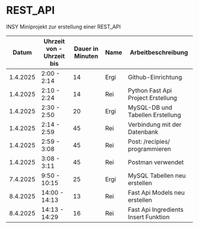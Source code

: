 # REST_API
INSY Miniprojekt zur erstellung einer REST_API

| Datum      | Uhrzeit von - Uhrzeit bis |  Dauer in Minuten | Name  | Arbeitbeschreibung  |
|--------------|----------|-----------|---------|---------|
| 1.4.2025 | 2:00 - 2:14 | 14 | Ergi | Github-Einrichtung |
| 1.4.2025 | 2:10 - 2:24 | 14 | Rei  |Python Fast Api Project Erstellung |
| 1.4.2025 | 2:30 - 2:50 | 20 | Ergi  |MySQL-DB und Tabellen Erstellung |
| 1.4.2025 | 2:14 - 2:59 | 45 | Rei  |Verbindung mit der Datenbank |
| 1.4.2025 | 2:59 - 3:08 | 45 | Rei  |Post: /recipies/ programmieren |
| 1.4.2025 | 3:08 - 3:11 | 45 | Rei  |Postman verwendet |
| 7.4.2025 | 9:50 - 10:15 | 25 |Ergi  |MySQL Tabellen neu erstellen |
| 8.4.2025 | 14:00 - 14:13 | 13 |Rei  |Fast Api Models neu erstellen |
| 8.4.2025 | 14:13 - 14:29 | 16 |Rei  |Fast Api Ingredients Insert Funktion |




